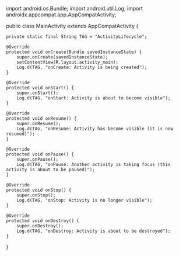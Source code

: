 import android.os.Bundle;
import android.util.Log;
import androidx.appcompat.app.AppCompatActivity;

public class MainActivity extends AppCompatActivity {

    private static final String TAG = "ActivityLifecycle";

    @Override
    protected void onCreate(Bundle savedInstanceState) {
        super.onCreate(savedInstanceState);
        setContentView(R.layout.activity_main);
        Log.d(TAG, "onCreate: Activity is being created");
    }

    @Override
    protected void onStart() {
        super.onStart();
        Log.d(TAG, "onStart: Activity is about to become visible");
    }

    @Override
    protected void onResume() {
        super.onResume();
        Log.d(TAG, "onResume: Activity has become visible (it is now resumed)");
    }

    @Override
    protected void onPause() {
        super.onPause();
        Log.d(TAG, "onPause: Another activity is taking focus (this activity is about to be paused)");
    }

    @Override
    protected void onStop() {
        super.onStop();
        Log.d(TAG, "onStop: Activity is no longer visible");
    }

    @Override
    protected void onDestroy() {
        super.onDestroy();
        Log.d(TAG, "onDestroy: Activity is about to be destroyed");
    }
}

